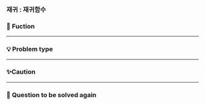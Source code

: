 ### 재귀 : 재귀함수
### 🔎 Fuction


----------------------------------
### 💡 Problem type





----------------------------------
### ✨Caution


----------------------------------
### 📌 Question to be solved again

